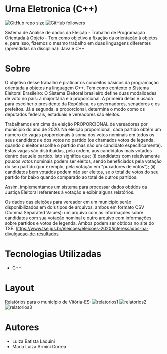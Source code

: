 # Urna Eletronica (C++)
![GitHub repo size](https://img.shields.io/github/repo-size/luizalaquini/Urna-Eletronica-CPP)
![GitHub followers](https://img.shields.io/github/followers/luizalaquini?label=Follow&style=social)

Sistema de Análise de dados da Eleição - Trabalho de Programação Orientada à Objeto - Tem como objetivo a fixação da orientação à objetos e, para isso, fizemos o mesmo trabalho em duas linguagens diferentes (aprendidas na disciplina): Java e C++

# Sobre
O objetivo desse trabalho é praticar os conceitos básicos da programação orientada a objetos na linguagem C++. Tem como contexto o Sistema Eleitoral Brasileiro:
O Sistema Eleitoral brasileiro define duas modalidades de voto no país: a majoritária e a proporcional. A primeira delas é usada para escolher o presidente da República, os governadores, senadores e os prefeitos. Já a segunda, a proporcional, determina o modo como os deputados federais, estaduais e vereadores são eleitos.

Trabalhamos em cima da eleição PROPORCIONAL de vereadores por município do ano de 2020. Na eleição proporcional, cada partido obtém um número de vagas proporcionais à soma dos votos nominais em todos os seus candidatos e dos votos no partido (os chamados votos de legenda, quando o eleitor escolhe o partido mas não um candidato especificamente). Estas vagas são distribuídas, pela ordem, aos candidatos mais votados dentro daquele partido. Isto significa que: (i) candidatos com relativamente poucos votos nominais podem ser eleitos, sendo beneficiados pela votação do seu partido (por exemplo, pela votação em "puxadores de votos"); (ii) candidatos bem votados podem não ser eleitos, se o total de votos do seu partido for baixo quando comparado ao total de outros partidos. 

Assim, implementamos um sistema para processar dados obtidos da Justiça Eleitoral referentes à votação e exibir alguns relatórios.

Os dados das eleições para vereador em um município serão disponibilizados em dois tipos de arquivos, ambos em formato CSV (Comma Separated Values): um arquivo com as informações sobre candidatos com sua votação nominal e outro arquivo com informações sobre partidos e votos de legenda. Ambos podem ser obtidos no site do TSE: https://www.tse.jus.br/eleicoes/eleicoes-2020/interessados-na-divulgacao-de-resultados

# Tecnologias Utilizadas
- C++

# Layout
Relatórios para o município de Vitória-ES:
![relatorios1](https://user-images.githubusercontent.com/72242547/156408855-a386fc08-cca6-4435-9f04-736b7ed07a95.png)
![relatorios2](https://user-images.githubusercontent.com/72242547/156408875-ba262a5d-18a5-4373-a948-f696f7872945.png)
![relatorios3](https://user-images.githubusercontent.com/72242547/156408905-f0af095c-5b83-4779-9e9e-4d8d837cae9f.png)

# Autores
- Luiza Batista Laquini
- Maria Luiza Armini Correa
